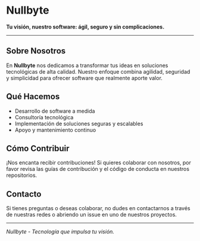# Nullbyte

**Tu visión, nuestro software: ágil, seguro y sin complicaciones.**

---

## Sobre Nosotros

En **Nullbyte** nos dedicamos a transformar tus ideas en soluciones tecnológicas de alta calidad. Nuestro enfoque combina agilidad, seguridad y simplicidad para ofrecer software que realmente aporte valor.

## Qué Hacemos

- Desarrollo de software a medida
- Consultoría tecnológica
- Implementación de soluciones seguras y escalables
- Apoyo y mantenimiento continuo

## Cómo Contribuir

¡Nos encanta recibir contribuciones! Si quieres colaborar con nosotros, por favor revisa las guías de contribución y el código de conducta en nuestros repositorios.

## Contacto

Si tienes preguntas o deseas colaborar, no dudes en contactarnos a través de nuestras redes o abriendo un issue en uno de nuestros proyectos.

---

*Nullbyte - Tecnología que impulsa tu visión.*
